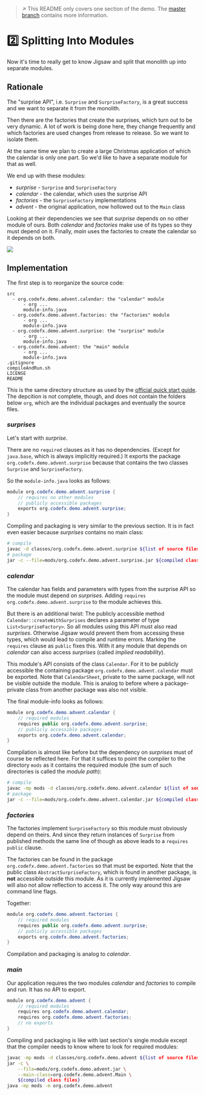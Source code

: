 > :arrow_upper_right: This README only covers one section of the demo.
> The [master branch](https://github.com/CodeFX-org/demo-jigsaw-advent-calendar/tree/master) contains more information.

# :two: Splitting Into Modules

Now it's time to really get to know Jigsaw and split that monolith up into separate modules.

## Rationale

The "surprise API", i.e. `Surprise` and `SurpriseFactory`, is a great success and we want to separate it from the monolith.

Then there are the factories that create the surprises, which turn out to be very dynamic.
A lot of work is being done here, they change frequently and which factories are used changes from release to release.
So we want to isolate them.

At the same time we plan to create a large Christmas application of which the calendar is only one part. So we'd like to have a separate module for that as well.

We end up with these modules:

* _surprise_ - `Surprise` and `SurpriseFactory`
* _calendar_ - the calendar, which uses the surprise API
* _factories_ - the `SurpriseFactory` implementations
* _advent_ - the original application, now hollowed out to the `Main` class

Looking at their dependencies we see that _surprise_ depends on no other module of ours.
Both _calendar_ and _factories_ make use of its types so they must depend on it.
Finally, _main_ uses the factories to create the calendar so it depends on both.

<img src="http://yuml.me/cd7e6a17.png"></img>
<!-- // http://yuml.me/edit/cd7e6a17
[surprise{bg:green}]
[factories{bg:yellow}]->[surprise]
[calendar{bg:yellow}]->[surprise]
[main{bg:red}]->[factories]
[main]->[calendar]
-->

## Implementation

The first step is to reorganize the source code:

```
src
  - org.codefx.demo.advent.calendar: the "calendar" module
      - org ...
      module-info.java
  - org.codefx.demo.advent.factories: the "factories" module
      - org ...
      module-info.java
  - org.codefx.demo.advent.surprise: the "surprise" module
      - org ...
      module-info.java
  - org.codefx.demo.advent: the "main" module
      - org ...
      module-info.java
.gitignore
compileAndRun.sh
LICENSE
README
```

This is the same directory structure as used by the [official quick start guide](http://openjdk.java.net/projects/jigsaw/quick-start). The depcition is not complete, though, and does not contain the folders below `org`, which are the individual packages and eventually the source files.

### _surprises_

Let's start with _surprise_.

There are no `required` clauses as it has no dependencies.
(Except for `java.base`, which is always implicitly required.)
It exports the package `org.codefx.demo.advent.surprise` because that contains the two classes `Surprise` and `SurpriseFactory`.

So the `module-info.java` looks as follows:

```java
module org.codefx.demo.advent.surprise {
	// requires no other modules
	// publicly accessible packages
	exports org.codefx.demo.advent.surprise;
}
```

Compiling and packaging is very similar to the previous section.
It is in fact even easier because _surprises_ contains no main class:

```bash
# compile
javac -d classes/org.codefx.demo.advent.surprise ${list of source files}
# package
jar -c --file=mods/org.codefx.demo.advent.surprise.jar ${compiled class files}
```

### _calendar_

The calendar has fields and parameters with types from the surprise API so the module must depend on _surprises_.
Adding `requires org.codefx.demo.advent.surprise` to the module achieves this.

But there is an additional twist:
The publicly accessible method `Calendar::createWithSurprises` declares a parameter of type `List<SurpriseFactory>`.
So all modules using this API must also read _surprises_.
Otherwise Jigsaw would prevent them from accessing these types, which would lead to compile and runtime errors.
Marking the `requires` clause as `public` fixes this.
With it any module that depends on _calendar_ can also access _surprises_ (called _implied readability_).

This module's API consists of the class `Calendar`.
For it to be publicly accessible the containing package `org.codefx.demo.advent.calendar` must be exported.
Note that `CalendarSheet`, private to the same package, will not be visible outside the module.
This is analog to before where a package-private class from another package was also not visible.

The final module-info looks as follows:

```java
module org.codefx.demo.advent.calendar {
	// required modules
	requires public org.codefx.demo.advent.surprise;
	// publicly accessible packages
	exports org.codefx.demo.advent.calendar;
}
```

Compilation is almost like before but the dependency on _surprises_ must of course be reflected here.
For that it suffices to point the compiler to the directory `mods` as it contains the required module (the sum of such directories is called the _module path_):

```bash
# compile
javac -mp mods -d classes/org.codefx.demo.advent.calendar ${list of source files}
# package
jar -c --file=mods/org.codefx.demo.advent.calendar.jar ${compiled class files}
```

### _factories_

The factories implement `SurpriseFactory` so this module must obviously depend on theirs.
And since they return instances of `Surprise` from published methods the same line of though as above leads to a `requires public` clause.

The factories can be found in the package `org.codefx.demo.advent.factories` so that must be exported.
Note that the public class `AbstractSurpriseFactory`, which is found in another package, is **not** accessible outside this module.
As it is currently implemented Jigsaw will also not allow reflection to access it.
The only way around this are command line flags.

Together:

```java
module org.codefx.demo.advent.factories {
	// required modules
	requires public org.codefx.demo.advent.surprise;
	// publicly accessible packages
	exports org.codefx.demo.advent.factories;
}
```

Compilation and packaging is analog to _calendar_.

### _main_

Our application requires the two modules _calendar_ and _factories_ to compile and run.
It has no API to export.

```java
module org.codefx.demo.advent {
	// required modules
	requires org.codefx.demo.advent.calendar;
	requires org.codefx.demo.advent.factories;
	// no exports
}
```

Compiling and packaging is like with last section's single module except that the compiler needs to know where to look for required modules:

```bash
javac -mp mods -d classes/org.codefx.demo.advent ${list of source files}
jar -c \
	--file=mods/org.codefx.demo.advent.jar \
	--main-class=org.codefx.demo.advent.Main \
	${compiled class files}
java -mp mods -m org.codefx.demo.advent
```

